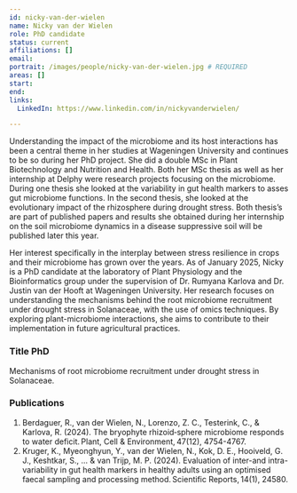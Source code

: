 ```yaml
---
id: nicky-van-der-wielen
name: Nicky van der Wielen
role: PhD candidate
status: current
affiliations: []
email:
portrait: /images/people/nicky-van-der-wielen.jpg # REQUIRED
areas: []
start:
end:
links:
  LinkedIn: https://www.linkedin.com/in/nickyvanderwielen/

---
```


Understanding the impact of the microbiome and its host interactions has been a central theme in her studies at Wageningen University and continues to be so during her PhD project. She did a double MSc in Plant Biotechnology and Nutrition and Health. Both her MSc thesis as well as her internship at Delphy were research projects focusing on the microbiome. During one thesis she looked at the variability in gut health markers to asses gut microbiome functions. In the second thesis, she looked at the evolutionary impact of the rhizosphere during drought stress. Both thesis’s are part of published papers and results she obtained during her internship on the soil microbiome dynamics in a disease suppressive soil will be published later this year.

Her interest specifically in the interplay between stress resilience in crops and their microbiome has grown over the years. As of January 2025, Nicky is a PhD candidate at the laboratory of Plant Physiology and the Bioinformatics group under the supervision of Dr. Rumyana Karlova and Dr. Justin van der Hooft at Wageningen University. Her research focuses on understanding the mechanisms behind the root microbiome recruitment under drought stress in Solanaceae, with the use of omics techniques. By exploring plant-microbiome interactions, she aims to contribute to their implementation in future agricultural practices.

### Title PhD
Mechanisms of root microbiome recruitment under drought stress in Solanaceae.

### Publications
1. Berdaguer, R., van der Wielen, N., Lorenzo, Z. C., Testerink, C., & Karlova, R. (2024). The bryophyte rhizoid‐sphere microbiome responds to water deficit. Plant, Cell & Environment, 47(12), 4754-4767.
2. Kruger, K., Myeonghyun, Y., van der Wielen, N., Kok, D. E., Hooiveld, G. J., Keshtkar, S., ... & van Trijp, M. P. (2024). Evaluation of inter-and intra-variability in gut health markers in healthy adults using an optimised faecal sampling and processing method. Scientific Reports, 14(1), 24580.